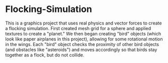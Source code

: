 # Flocking-Simulation

This is a graphics project that uses real physics and vector forces to create a flocking simulation.
First created mesh grid for a sphere and applied textures to create a "planet."
We then began creating "bird" objects (which look like paper airplanes in this project), allowing for some rotational motion in the wings.
Each "bird" object checks the proximity of other bird objects (and obstacles like "asteroids") and moves accordingly so that birds stay
  together as a flock, but do not collide.
